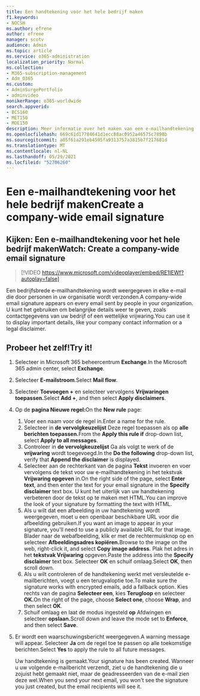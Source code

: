 ```yaml
---
title: Een handtekening voor het hele bedrijf maken
f1.keywords:
- NOCSH
ms.author: efrene
author: efrene
manager: scotv
audience: Admin
ms.topic: article
ms.service: o365-administration
localization_priority: Normal
ms.collection:
- M365-subscription-management
- Adm_O365
ms.custom:
- AdminSurgePortfolio
- adminvideo
monikerRange: o365-worldwide
search.appverid:
- BCS160
- MET150
- MOE150
description: Meer informatie over het maken van een e-mailhandtekening voor het hele bedrijf.
ms.openlocfilehash: 669c61d17784641d1ecc88ac0952a46575c7898b
ms.sourcegitcommit: a05f61a291eb4595fa9313757a3815b7f217681d
ms.translationtype: MT
ms.contentlocale: nl-NL
ms.lasthandoff: 05/29/2021
ms.locfileid: "52706260"
---
```

# <a name="create-a-company-wide-email-signature"></a><span data-ttu-id="9633e-103">Een e-mailhandtekening voor het hele bedrijf maken</span><span class="sxs-lookup"><span data-stu-id="9633e-103">Create a company-wide email signature</span></span>

## <a name="watch-create-a-company-wide-email-signature"></a><span data-ttu-id="9633e-104">Kijken: Een e-mailhandtekening voor het hele bedrijf maken</span><span class="sxs-lookup"><span data-stu-id="9633e-104">Watch: Create a company-wide email signature</span></span>

> [!VIDEO https://www.microsoft.com/videoplayer/embed/RE1IEWf?autoplay=false]

<span data-ttu-id="9633e-105">Een bedrijfsbrede e-mailhandtekening wordt weergegeven in elke e-mail die door personen in uw organisatie wordt verzonden.</span><span class="sxs-lookup"><span data-stu-id="9633e-105">A company-wide email signature appears on every email sent by people in your organization.</span></span> <span data-ttu-id="9633e-106">U kunt het gebruiken om belangrijke details weer te geven, zoals contactgegevens van uw bedrijf of een wettelijke vrijwaring.</span><span class="sxs-lookup"><span data-stu-id="9633e-106">You can use it to display important details, like your company contact information or a legal disclaimer.</span></span> 

## <a name="try-it"></a><span data-ttu-id="9633e-107">Probeer het zelf!</span><span class="sxs-lookup"><span data-stu-id="9633e-107">Try it!</span></span>

1. <span data-ttu-id="9633e-108">Selecteer in Microsoft 365 beheercentrum **Exchange**.</span><span class="sxs-lookup"><span data-stu-id="9633e-108">In the Microsoft 365 admin center, select **Exchange**.</span></span>
1. <span data-ttu-id="9633e-109">Selecteer **E-mailstroom**.</span><span class="sxs-lookup"><span data-stu-id="9633e-109">Select **Mail flow**.</span></span>
1. <span data-ttu-id="9633e-110">Selecteer **Toevoegen +** en selecteer vervolgens **Vrijwaringen toepassen.**</span><span class="sxs-lookup"><span data-stu-id="9633e-110">Select **Add +**, and then select **Apply disclaimers**.</span></span>
1. <span data-ttu-id="9633e-111">Op de **pagina Nieuwe regel:**</span><span class="sxs-lookup"><span data-stu-id="9633e-111">On the **New rule** page:</span></span>
    1. <span data-ttu-id="9633e-112">Voer een naam voor de regel in.</span><span class="sxs-lookup"><span data-stu-id="9633e-112">Enter a name for the rule.</span></span>
    1. <span data-ttu-id="9633e-113">Selecteer in **de vervolgkeuzelijst** Deze regel toepassen als op **alle berichten toepassen.**</span><span class="sxs-lookup"><span data-stu-id="9633e-113">From the **Apply this rule if** drop-down list, select **Apply to all messages**.</span></span>
    1. <span data-ttu-id="9633e-114">Controleer in **de vervolgkeuzelijst** Ga als volgt te werk of de **vrijwaring** wordt toegevoegd.</span><span class="sxs-lookup"><span data-stu-id="9633e-114">In the **Do the following** drop-down list, verify that **Append the disclaimer** is displayed.</span></span>
    1. <span data-ttu-id="9633e-115">Selecteer aan de rechterkant van de pagina **Tekst** invoeren en voer vervolgens de tekst voor uw e-mailhandtekening in het tekstvak **Vrijwaring opgeven** in.</span><span class="sxs-lookup"><span data-stu-id="9633e-115">On the right side of the page, select **Enter text**, and then enter the text for your email signature in the **Specify disclaimer** text box.</span></span> <span data-ttu-id="9633e-116">U kunt het uiterlijk van uw handtekening verbeteren door de tekst op te maken met HTML.</span><span class="sxs-lookup"><span data-stu-id="9633e-116">You can improve the look of your signature by formatting the text with HTML.</span></span>
    1. <span data-ttu-id="9633e-117">Als u wilt dat een afbeelding in uw handtekening wordt weergegeven, moet u een openbaar beschikbare URL voor die afbeelding gebruiken.</span><span class="sxs-lookup"><span data-stu-id="9633e-117">If you want an image to appear in your signature, you'll need to use a publicly available URL for that image.</span></span> <span data-ttu-id="9633e-118">Blader naar de webafbeelding, klik er met de rechtermuisknop op en selecteer **Afbeeldingsadres kopiëren.**</span><span class="sxs-lookup"><span data-stu-id="9633e-118">Browse to the image on the web, right-click it, and select **Copy image address**.</span></span> <span data-ttu-id="9633e-119">Plak het adres in het **tekstvak Vrijwaring** opgeven.</span><span class="sxs-lookup"><span data-stu-id="9633e-119">Paste the address into the **Specify disclaimer** text box.</span></span> <span data-ttu-id="9633e-120">Selecteer **OK** en schuif omlaag.</span><span class="sxs-lookup"><span data-stu-id="9633e-120">Select **OK**, then scroll down.</span></span>
    1. <span data-ttu-id="9633e-121">Als u wilt controleren of de handtekening werkt met versleutelde e-mailberichten, voegt u een terugvaloptie toe.</span><span class="sxs-lookup"><span data-stu-id="9633e-121">To make sure the signature works with encrypted emails, add a fallback option.</span></span> <span data-ttu-id="9633e-122">Kies rechts van de pagina **Selecteer een**, kies **Terugloop** en selecteer **OK.**</span><span class="sxs-lookup"><span data-stu-id="9633e-122">On the right of the page, choose **Select one**, choose **Wrap**, and then select **OK**.</span></span>
    1. <span data-ttu-id="9633e-123">Schuif omlaag en laat de modus ingesteld **op** Afdwingen en selecteer **opslaan.**</span><span class="sxs-lookup"><span data-stu-id="9633e-123">Scroll down and leave the mode set to **Enforce**, and then select **Save**.</span></span>
1. <span data-ttu-id="9633e-124">Er wordt een waarschuwingsbericht weergegeven.</span><span class="sxs-lookup"><span data-stu-id="9633e-124">A warning message will appear.</span></span> <span data-ttu-id="9633e-125">Selecteer **Ja** om de regel toe te passen op alle toekomstige berichten.</span><span class="sxs-lookup"><span data-stu-id="9633e-125">Select **Yes** to apply the rule to all future messages.</span></span>

    <span data-ttu-id="9633e-126">Uw handtekening is gemaakt.</span><span class="sxs-lookup"><span data-stu-id="9633e-126">Your signature has been created.</span></span> <span data-ttu-id="9633e-127">Wanneer u uw volgende e-mailbericht verzendt, ziet u de handtekening die u zojuist hebt gemaakt niet, maar de geadresseerden van de e-mail zien deze wel.</span><span class="sxs-lookup"><span data-stu-id="9633e-127">When you send your next email, you won't see the signature you just created, but the email recipients will see it.</span></span>